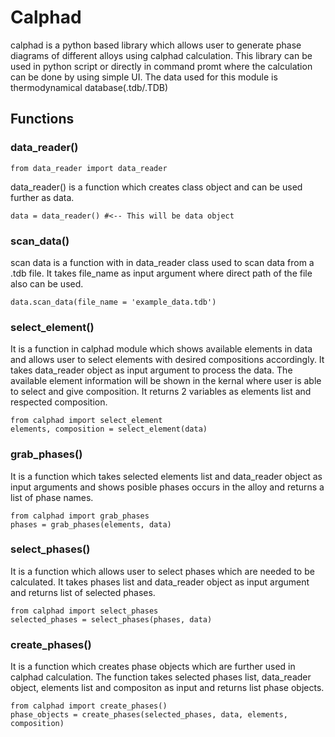 
# Calphad

calphad is a python based library which allows user to generate phase diagrams of different alloys using calphad calculation. This library can be used in python script or directly in command promt where the calculation can be done by using simple UI. The data used for this module is thermodynamical database(.tdb/.TDB)


## Functions

### data_reader()
    from data_reader import data_reader
data_reader() is a function which creates class object and can be used further as data.

    data = data_reader() #<-- This will be data object

### scan_data()
scan data is a function with in data_reader class used to scan data from a .tdb file.
It takes file_name as input argument where direct path of the file also can be used.

    data.scan_data(file_name = 'example_data.tdb')

### select_element()
It is a function in calphad module which shows available elements in data and allows user to select elements with desired compositions accordingly. It takes data_reader object as input argument to process the data.
The available element information will be shown in the kernal where user is able to select and give composition. It returns 2 variables as elements list and respected composition.

    from calphad import select_element
    elements, composition = select_element(data)

### grab_phases()
It is a function which takes selected elements list and data_reader object as input arguments and shows posible phases occurs in the alloy and returns a list of phase names.

    from calphad import grab_phases
    phases = grab_phases(elements, data)

### select_phases()
It is a function which allows user to select phases which are needed to be calculated. It takes phases list and data_reader object as input argument and returns list of selected phases.

    from calphad import select_phases
    selected_phases = select_phases(phases, data)

### create_phases()
It is a function which creates phase objects which are further used in calphad calculation. The function takes selected phases list, data_reader object, elements list and compositon as input and returns list phase objects.

    from calphad import create_phases()
    phase_objects = create_phases(selected_phases, data, elements, composition)


